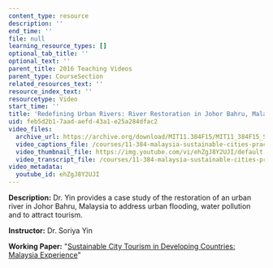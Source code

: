 ```yaml
---
content_type: resource
description: ''
end_time: ''
file: null
learning_resource_types: []
optional_tab_title: ''
optional_text: ''
parent_title: 2016 Teaching Videos
parent_type: CourseSection
related_resources_text: ''
resource_index_text: ''
resourcetype: Video
start_time: ''
title: 'Redefining Urban Rivers: River Restoration in Johor Bahru, Malaysia'
uid: feb5d2b1-7aad-aefd-43a1-e25a284dfac2
video_files:
  archive_url: https://archive.org/download/MIT11.384F15/MIT11_384F15_Soriya_Yin_300k.mp4
  video_captions_file: /courses/11-384-malaysia-sustainable-cities-practicum-spring-2018/30122b6b6a735bdd94867244fe4aa52f_ehZgJ8Y2UJI.vtt
  video_thumbnail_file: https://img.youtube.com/vi/ehZgJ8Y2UJI/default.jpg
  video_transcript_file: /courses/11-384-malaysia-sustainable-cities-practicum-spring-2018/289661b129107a6ad89e90b93938da72_ehZgJ8Y2UJI.pdf
video_metadata:
  youtube_id: ehZgJ8Y2UJI
---
```


**Description:** Dr. Yin provides a case study of the restoration of an urban river in Johor Bahru, Malaysia to address urban flooding, water pollution and to attract tourism.

**Instructor:** Dr. Soriya Yin

**Working Paper:** "[Sustainable City Tourism in Developing Countries: Malaysia Experience](https://malaysiacities.mit.edu/paperYin)"